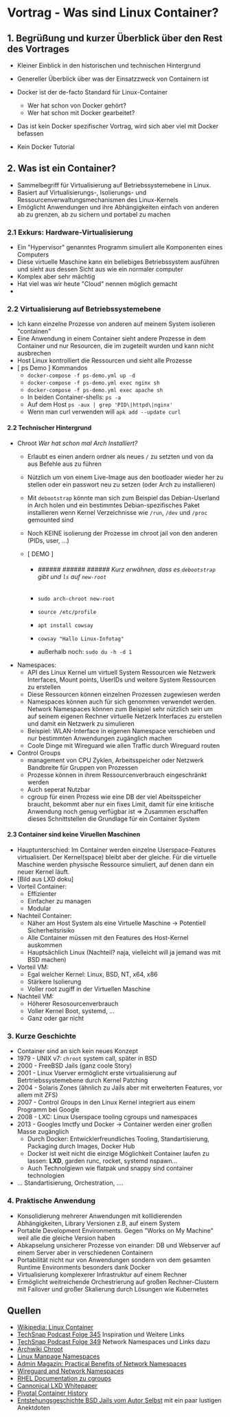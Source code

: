 # Vortrag - Was sind Linux Container?

## 1. Begrüßung und kurzer Überblick über den Rest des Vortrages

- Kleiner Einblick in den historischen und technischen Hintergrund

- Genereller Überblick über was der Einsatzzweck von Containern ist

- Docker ist der de-facto Standard für Linux-Container

  - Wer hat schon von Docker gehört?
  - Wer hat schon mit Docker gearbeitet? 

- Das ist kein Docker spezifischer Vortrag, wird sich aber viel mit Docker befassen

- Kein Docker Tutorial


## 2. Was ist ein Container?

  + Sammelbegriff für Virtualisierung auf Betriebssystemebene in Linux.
  + Basiert auf Virtualisierungs-, Isolierungs- und Ressourcenverwaltungsmechanismen des Linux-Kernels
  + Emöglicht Anwendungen und ihre Abhängigkeiten einfach von anderen ab zu grenzen, ab zu sichern und portabel zu machen

### 2.1 Exkurs: Hardware-Virtualisierung

* Ein "Hypervisor" genanntes Programm simuliert alle Komponenten eines Computers
* Diese virtuelle Maschine kann ein beliebiges Betriebssystem ausführen und sieht aus dessen Sicht aus wie ein normaler computer
* Komplex aber sehr mächtig
* Hat viel was wir heute "Cloud" nennen möglich gemacht
* 

### 2.2 Virtualisierung auf Betriebssystemebene

  + Ich kann einzelne Prozesse von anderen auf meinem System isolieren "containen"
  + Eine Anwendung in einem Container sieht andere Prozesse in dem Container und nur Resourcen, die im zugeteilt wurden und kann nicht ausbrechen
  + Host Linux kontrolliert die Ressourcen und sieht alle Prozesse
  + [ ps Demo ] Kommandos
      + `docker-compose -f ps-demo.yml up -d`
      + `docker-compose -f ps-demo.yml exec nginx sh`
      + `docker-compose -f ps-demo.yml exec apache sh`
      + In beiden Container-shells: `ps -a`
      + Auf dem Host `ps -aux | grep 'PID\|httpd\|nginx'`
      + Wenn man curl verwenden will `apk add --update curl`
#### 2.2 Technischer Hintergrund

  + Chroot _Wer hat schon mal Arch Installiert?_
    + Erlaubt es einen andern ordner als neues `/` zu setzten und von da aus Befehle aus zu führen

    + Nützlich um von einem Live-Image aus den bootloader wieder her zu stellen oder ein passwort neu zu setzen (oder Arch zu installieren)

    + Mit `debootstrap` könnte man sich zum Beispiel das Debian-Userland in Arch holen und ein bestimmtes Debian-spezifisches Paket installieren wenn Kernel Verzeichnisse wie `/run`, `/dev` und `/proc` gemounted sind

    + Noch KEINE isolierung der Prozesse im chroot jail von den anderen (PIDs, user, ...) 

    + [ DEMO ]

      + ###### ###### ###### ###### Kurz erwähnen, dass es `debootstrap` gibt und `ls` auf `new-root`

      + `sudo arch-chroot new-root` 

      + `source /etc/profile`

      + `apt install cowsay`

      + `cowsay "Hallo Linux-Infotag"` 

      + außerhalb noch: `sudo du -h -d 1 `
  + Namespaces:
    + API des Linux Kernel um virtuell System Ressourcen wie Netzwerk Interfaces, Mount points, UserIDs und weitere System Ressourcen zu erstellen
    + Diese Ressourcen können einzelnen Prozessen zugewiesen werden
    + Namespaces können auch für sich genommen verwendet werden. Network Namespaces können zum Beispiel sehr nützlich sein um auf seinem eigenen Rechner virtuelle Netzerk Interfaces zu erstellen und damit ein Netzwerk zu simulieren
    + Beispiel: WLAN-Interface in eigenen Namespace verschieben und nur bestimmten Anwendungen zugänglich machen
    + Coole Dinge mit Wireguard wie allen Traffic durch Wireguard routen
  + Control Groups
    + management von CPU Zyklen, Arbeitsspeicher oder Netzwerk Bandbreite für Gruppen von Prozessen
    + Prozesse können in ihrem Ressourcenverbrauch eingeschränkt werden
    + Auch seperat Nutzbar
    + cgroup für einen Prozess wie eine DB der viel Abeitsspeicher braucht, bekommt aber nur ein fixes Limit, damit für eine kritische Anwendung noch genug verfügbar ist
    => Zusammen erschaffen dieses Schnittstellen die Grundlage für ein Container System
#### 2.3 Container sind keine Viruellen Maschinen
  + Hauptunterschied: Im Container werden einzelne Userspace-Features virtualisiert. Der Kernel(space) bleibt aber der gleiche. Für die virtuelle Maschine werden physische Ressource simuliert, auf denen dann ein neuer Kernel läuft.
  + [Bild aus LXD doku]
  + Vorteil Container:
    - Effizienter
    - Einfacher zu managen
    - Modular
  + Nachteil Container:
    - Näher am Host System als eine Virtuelle Maschine -> Potentiell Sicherheitsrisiko
    - Alle Container müssen mit den Features des Host-Kernel auskommen
    - Hauptsächlich Linux (Nachteil? naja, vielleicht will ja jemand was mit BSD machen)
  + Vorteil VM: 
    - Egal welcher Kernel: Linux, BSD, NT, x64, x86
    - Stärkere Isolierung
    - Voller root zugiff in der Virtuellen Maschine
  + Nachteil VM:
    - Höherer Resosourcenverbrauch
    - Voller Kernel Boot, systemd, ...
    - Ganz oder gar nicht
### 3. Kurze Geschichte

  + Container sind an sich kein neues Konzept
  + 1979 - UNIX v7: `chroot` system call, später in BSD
  + 2000 - FreeBSD Jails (ganz coole Story)
  + 2001 - Linux Vserver ermöglicht erste virtualisierung auf Betrtriebssystemebene durch Kernel Patching
  + 2004 - Solaris Zones (ähnlich zu Jails aber mit erweiterten Features, vor allem mit ZFS)
  + 2007 - Control Groups in den Linux Kernel integriert aus einem Programm bei Google
  + 2008 - LXC: Linux Userspace tooling cgroups und namespaces
  + 2013 - Googles lmctfy und Docker -> Container werden einer großen Masse zugänglich 
    + Durch Docker: Entwicklerfreundliches Tooling, Standartisierung, Packaging durch Images, Docker Hub
    + Docker ist weit nicht die einzige Möglichkeit Container laufen zu lassen: **LXD**, garden runc, rocket, systemd nspawn...
    + Auch Technolgiewn wie flatpak und snappy sind container technologien
  + ... Standartisierung, Orchestration, ....  
### 4. Praktische Anwendung

  + Konsolidierung mehrerer Anwendungen mit kollidierenden Abhängigkeiten, Library Versionen z.B, auf einem System
  + Portable Development Environments. Gegen "Works on My Machine" weil alle die gleiche Version haben
  + Abkapselung unsicherer Prozesse von einander: DB und Webserver auf einem Server aber in verschiedenen Containern
  + Portabilität nicht nur von Anwendungen sondern von dem gesamten Runtime Environments besonders dank Docker
  + Virtualisierung komplexerer Infrastruktur auf einem Rechner
  + Ermöglicht weitreichende Orchestrierung auf großen Rechner-Clustern mit Failover und großer Skalierung durch Lösungen wie Kubernetes




## Quellen
- [Wikipedia: Linux Container](https://en.wikipedia.org/wiki/Linux_containers)
- [TechSnap Podcast Folge 345](http://www.jupiterbroadcasting.com/119986/namespaces-goto-jail-techsnap-345/) Inspiration und Weitere Links
- [TechSnap Podcast Folge 349](http://techsnap.systems/349) Network Namespaces und Links dazu
- [Archwiki Chroot](https://wiki.archlinux.org/index.php/Change_root)
- [Linux Manpage Namespaces](http://man7.org/linux/man-pages/man7/namespaces.7.html)
- [Admin Magazin: Practical Benefits of Network Namespaces](http://www.admin-magazine.com/Archive/2016/34/The-practical-benefits-of-network-namespaces)
- [Wireguard and Network Namespaces](https://www.wireguard.com/netns/)
- [RHEL Documentation zu cgroups](https://access.redhat.com/documentation/en-us/red_hat_enterprise_linux/6/html/resource_management_guide/ch01)
- [Cannonical LXD Whitepaper](https://pages.ubuntu.com/container-whitepaper.html)
- [Pivotal Container History](https://content.pivotal.io/infographics/moments-in-container-history)
- [Entstehungsgeschichte BSD Jails vom Autor Selbst](http://phk.freebsd.dk/sagas/jails.html) mit ein paar lustigen Anektdoten
